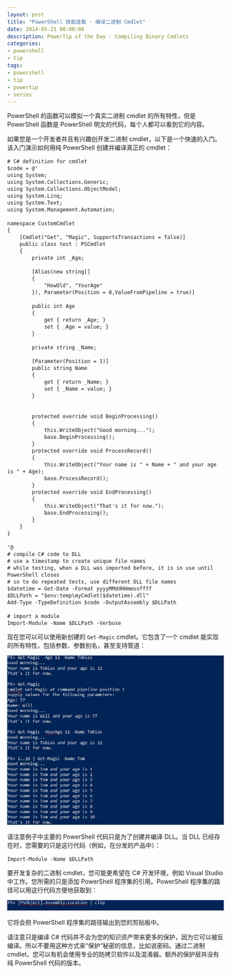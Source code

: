 ```yaml
---
layout: post
title: "PowerShell 技能连载 - 编译二进制 Cmdlet"
date: 2014-05-21 00:00:00
description: PowerTip of the Day - Compiling Binary Cmdlets
categories:
- powershell
- tip
tags:
- powershell
- tip
- powertip
- series
---
```

PowerShell 的函数可以模拟一个真实二进制 cmdlet 的所有特性，但是 PowerShell 函数是 PowerShell 明文的代码，每个人都可以看到它的内容。

如果您是一个开发者并且有兴趣创开发二进制 cmdlet，以下是一个快速的入门。该入门演示如何用纯 PowerShell 创建并编译真正的 cmdlet：

    # C# definition for cmdlet                
    $code = @'
    using System;
    using System.Collections.Generic;
    using System.Collections.ObjectModel;
    using System.Linq;
    using System.Text;
    using System.Management.Automation;
    
    namespace CustomCmdlet
    {
        [Cmdlet("Get", "Magic", SupportsTransactions = false)]
        public class test : PSCmdlet
        {
            private int _Age;
    
            [Alias(new string[]
            {
                "HowOld", "YourAge"
            }), Parameter(Position = 0,ValueFromPipeline = true)]
            
            public int Age
            {
                get { return _Age; }
                set { _Age = value; }
            }
    
            private string _Name;
    
            [Parameter(Position = 1)]
            public string Name
            {
                get { return _Name; }
                set { _Name = value; }
            }
    
    
            protected override void BeginProcessing()
            {
                this.WriteObject("Good morning...");
                base.BeginProcessing();
            }
            protected override void ProcessRecord()
            {
                this.WriteObject("Your name is " + Name + " and your age is " + Age);
                base.ProcessRecord();
            }
            protected override void EndProcessing()
            {
                this.WriteObject("That's it for now.");
                base.EndProcessing();
            }
        }
    }
    
    '@
    # compile C# code to DLL
    # use a timestamp to create unique file names
    # while testing, when a DLL was imported before, it is in use until PowerShell closes
    # so to do repeated tests, use different DLL file names
    $datetime = Get-Date -Format yyyyMMddHHmmssffff
    $DLLPath = "$env:temp\myCmdlet($datetime).dll"
    Add-Type -TypeDefinition $code -OutputAssembly $DLLPath
    
    # import a module
    Import-Module -Name $DLLPath -Verbose

现在您可以可以使用新创建的 `Get-Magic` cmdlet。它包含了一个 cmdlet 能实现的所有特性，包括参数、参数别名，甚至支持管道：

![](/img/2014-05-21-compiling-binary-cmdlets-001.png)

请注意例子中主要的 PowerShell 代码只是为了创建并编译 DLL。当 DLL 已经存在时，您需要的只是这行代码（例如，在分发的产品中）：

    Import-Module -Name $DLLPath

要开发复杂的二进制 cmdlet，您可能更希望在 C# 开发环境，例如 Visual Studio 中工作。您所需的只是添加 PowerShell 程序集的引用。PowerShell 程序集的路径可以用这行代码方便地获取到：

![](/img/2014-05-21-compiling-binary-cmdlets-002.png)

它将会把 PowerShell 程序集的路径输出到您的剪贴板中。

请注意只是编译 C# 代码并不会为您的知识资产带来更多的保护，因为它可以被反编译。所以不要用这种方式来“保护”秘密的信息，比如说密码。通过二进制 cmdlet，您可以有机会使用专业的防拷贝软件以及混淆器。额外的保护层并没有纯 PowerShell 代码的版本。

<!--本文国际来源：[Compiling Binary Cmdlets](http://community.idera.com/powershell/powertips/b/tips/posts/compiling-binary-cmdlets)-->
